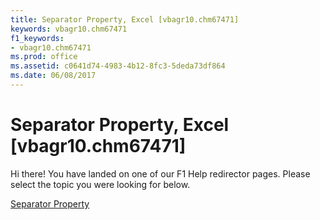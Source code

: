 ```yaml
---
title: Separator Property, Excel [vbagr10.chm67471]
keywords: vbagr10.chm67471
f1_keywords:
- vbagr10.chm67471
ms.prod: office
ms.assetid: c0641d74-4983-4b12-8fc3-5deda73df864
ms.date: 06/08/2017
---
```



# Separator Property, Excel [vbagr10.chm67471]

Hi there! You have landed on one of our F1 Help redirector pages. Please select the topic you were looking for below.

[Separator Property](http://msdn.microsoft.com/library/d83c68fc-5948-a65f-b3bb-09e3a3884163%28Office.15%29.aspx)

